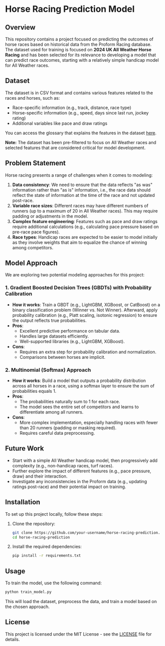 
# Horse Racing Prediction Model

## Overview
This repository contains a project focused on predicting the outcomes of horse races based on historical data from the Proform Racing database. The dataset used for training is focused on **2024 UK All Weather Horse Racing** and has been selected for its relevance to developing a model that can predict race outcomes, starting with a relatively simple handicap model for All Weather races.

## Dataset
The dataset is in CSV format and contains various features related to the races and horses, such as:
- Race-specific information (e.g., track, distance, race type)
- Horse-specific information (e.g., speed, days since last run, jockey rating)
- Additional variables like pace and draw ratings

You can access the glossary that explains the features in the dataset [here](https://www.proformracing.com/software-glossaries.html).

**Note:** The dataset has been pre-filtered to focus on All Weather races and selected features that are considered critical for model development.

## Problem Statement
Horse racing presents a range of challenges when it comes to modeling:
1. **Data consistency**: We need to ensure that the data reflects "as was" information rather than "as is" information, i.e., the race data should reflect the state of information at the time of the race and not updated post-race.
2. **Variable race sizes**: Different races may have different numbers of runners (up to a maximum of 20 in All Weather races). This may require padding or adjustments in the model.
3. **Complex feature engineering**: Features such as pace and draw ratings require additional calculations (e.g., calculating pace pressure based on pre-race pace figures).
4. **Race types**: Handicap races are expected to be easier to model initially as they involve weights that aim to equalize the chance of winning among competitors.

## Model Approach
We are exploring two potential modeling approaches for this project:

### 1. **Gradient Boosted Decision Trees (GBDTs) with Probability Calibration**
- **How it works**: Train a GBDT (e.g., LightGBM, XGBoost, or CatBoost) on a binary classification problem (Winner vs. Not Winner). Afterward, apply probability calibration (e.g., Platt scaling, isotonic regression) to ensure the output reflects true probabilities.
- **Pros**:
    - Excellent predictive performance on tabular data.
    - Handles large datasets efficiently.
    - Well-supported libraries (e.g., LightGBM, XGBoost).
- **Cons**:
    - Requires an extra step for probability calibration and normalization.
    - Comparisons between horses are implicit.

### 2. **Multinomial (Softmax) Approach**
- **How it works**: Build a model that outputs a probability distribution across all horses in a race, using a softmax layer to ensure the sum of probabilities equals 1.
- **Pros**:
    - The probabilities naturally sum to 1 for each race.
    - The model sees the entire set of competitors and learns to differentiate among all runners.
- **Cons**:
    - More complex implementation, especially handling races with fewer than 20 runners (padding or masking required).
    - Requires careful data preprocessing.

## Future Work
- Start with a simple All Weather handicap model, then progressively add complexity (e.g., non-handicap races, turf races).
- Further explore the impact of different features (e.g., pace pressure, draw) and their interaction.
- Investigate any inconsistencies in the Proform data (e.g., updating ratings post-race) and their potential impact on training.

## Installation
To set up this project locally, follow these steps:
1. Clone the repository:
   ```bash
   git clone https://github.com/your-username/horse-racing-prediction.git
   cd horse-racing-prediction
   ```
2. Install the required dependencies:
   ```bash
   pip install -r requirements.txt
   ```

## Usage
To train the model, use the following command:
```bash
python train_model.py
```
This will load the dataset, preprocess the data, and train a model based on the chosen approach.

## License
This project is licensed under the MIT License - see the [LICENSE](LICENSE) file for details.
